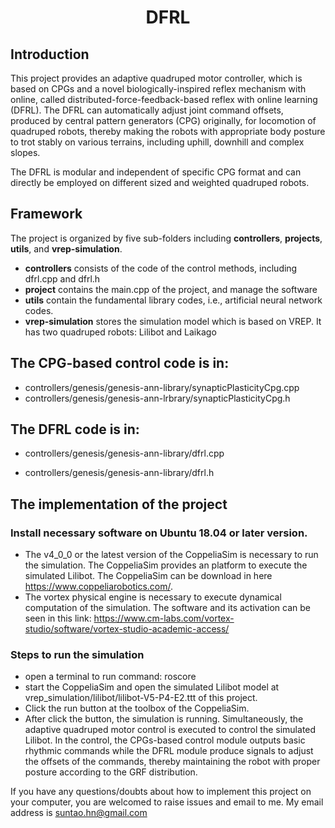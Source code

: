 # <center> DFRL</center>


## Introduction

This project provides an adaptive quadruped motor controller, which is based on CPGs and a novel biologically-inspired reflex mechanism with online, called distributed-force-feedback-based reflex with online learning (DFRL).  The DFRL can automatically adjust joint command offsets, produced by central pattern generators (CPG) originally, for locomotion of quadruped robots, thereby making the robots with appropriate body posture to trot stably on various terrains, including uphill, downhill and complex slopes.

The DFRL is modular and independent of specific CPG format and can directly be employed on different sized and weighted quadruped robots.

## Framework

The project is organized by five sub-folders including **controllers**, **projects**, **utils**, and **vrep-simulation**. 

- **controllers** consists of the code of the control methods, including dfrl.cpp and dfrl.h
- **project** contains the main.cpp of the project, and manage the software 
- **utils** contain the fundamental library codes, i.e., artificial neural network codes.
- **vrep-simulation** stores the simulation model which is based on VREP.  It has two quadruped robots: Lilibot and Laikago



## The CPG-based control code is in:

- controllers/genesis/genesis-ann-library/synapticPlasticityCpg.cpp
- controllers/genesis/genesis-ann-lrbrary/synapticPlasticityCpg.h

## The DFRL code is in:

- controllers/genesis/genesis-ann-library/dfrl.cpp

- controllers/genesis/genesis-ann-library/dfrl.h

## The implementation of the project
### Install necessary software on Ubuntu 18.04 or later version.
- The v4_0_0 or the latest version of the CoppeliaSim is necessary to run the simulation. The CoppeliaSim provides an platform to execute the simulated Lilibot. The CoppeliaSim can be download in here https://www.coppeliarobotics.com/.
- The vortex physical engine is necessary to execute dynamical computation of the simulation. The software and its activation can be seen in this link: https://www.cm-labs.com/vortex-studio/software/vortex-studio-academic-access/

### Steps to run the simulation
- open a terminal to run command: roscore
- start the CoppeliaSim and open the simulated Lilibot model at vrep_simulation/lilibot/lilibot-V5-P4-E2.ttt of this project. 
- Click the run button at the toolbox of the CoppeliaSim.
- After click the button, the simulation is running. Simultaneously, the adaptive quadruped motor control is executed to control the simulated Lilibot. In the control, the CPGs-based control module outputs basic rhythmic commands while the DFRL module produce signals to adjust the offsets of the commands, thereby maintaining the robot with proper posture according to the GRF distribution.





If you have any questions/doubts  about how to implement this project on your computer, you are welcomed to raise issues and email to me. My email address is suntao.hn@gmail.com